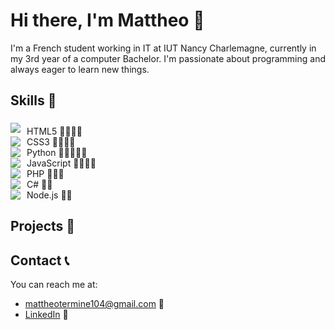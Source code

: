 # Hi there, I'm Mattheo 👋
I'm a French student working in IT at IUT Nancy Charlemagne, currently in my 3rd year of a computer Bachelor. I'm passionate about programming and always eager to learn new things.

## Skills 🚀

<div style="display: flex; align-items: center;">
    <img src="https://img.icons8.com/color/48/000000/html-5.png"/> 
    <span style="margin-left: 10px; text-align: center;  padding-top: 10px;">HTML5 🌟🌟🌟🌟</span>
</div>

<div style="display: flex; align-items: center;">
    <img src="https://img.icons8.com/color/48/000000/css3.png"/> 
    <span style="margin-left: 10px; text-align: center;">CSS3 🌟🌟🌟🌟</span>
</div>

<div style="display: flex; align-items: center;">
    <img src="https://img.icons8.com/color/48/000000/python.png"/> 
    <span style="margin-left: 10px; text-align: center;">Python 🌟🌟🌟🌟🌟</span>
</div>

<div style="display: flex; align-items: center;">
    <img src="https://img.icons8.com/color/48/000000/javascript.png"/> 
    <span style="margin-left: 10px; text-align: center;">JavaScript 🌟🌟🌟🌟</span>
</div>

<div style="display: flex; align-items: center;">
    <img src="https://img.icons8.com/color/48/000000/php.png"/> 
    <span style="margin-left: 10px; text-align: center;">PHP 🌟🌟🌟</span>
</div>

<div style="display: flex; align-items: center;">
    <img src="https://img.icons8.com/color/48/000000/c-sharp-logo.png"/> 
    <span style="margin-left: 10px; text-align: center;">C# 🌟🌟</span>
</div>

<div style="display: flex; align-items: center;">
    <img src="https://img.icons8.com/color/48/000000/nodejs.png"/> 
    <span style="margin-left: 10px; text-align: center;">Node.js 🌟🌟</span>
</div>

## Projects 📂

<!-- - [Project 1](https://github.com/username/project1) - Description of project 1.
- [Project 2](https://github.com/username/project2) - Description of project 2.
- [Project 3](https://github.com/username/project3) - Description of project 3. -->

## Contact 📞

You can reach me at:

- [mattheotermine104@gmail.com](mailto:mattheotermine104@gmail.com) 📧
- [LinkedIn](www.linkedin.com/in/mattheo-termine-a6918522b) 💼
